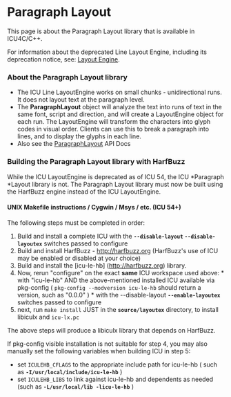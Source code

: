 <!--
© 2020 and later: Unicode, Inc. and others.
License & terms of use: http://www.unicode.org/copyright.html
-->

# Paragraph Layout

This page is about the Paragraph Layout library that is available in ICU4C/C++.

For information about the deprecated Line Layout Engine, including its deprecation notice,
see: [Layout Engine](index.md).

### About the Paragraph Layout library

*   The ICU Line LayoutEngine works on small chunks - unidirectional runs. It does
    not layout text at the paragraph level.
*   The **ParagraphLayout** object will analyze the text into runs of text in
    the same font, script and direction, and will create a LayoutEngine object
    for each run. The LayoutEngine will transform the characters into glyph
    codes in visual order. Clients can use this to break a paragraph into lines,
    and to display the glyphs in each line.
*   Also see the
    [ParagraphLayout](https://unicode-org.github.io/icu-docs/apidoc/released/icu4c/classicu_1_1ParagraphLayout.html)
    API Docs

### Building the Paragraph Layout library with HarfBuzz

While the ICU LayoutEngine is deprecated as of ICU 54, the ICU *Paragraph
*Layout library is not. The Paragraph Layout library must now be built using the HarfBuzz engine instead of the ICU LayoutEngine.

#### UNIX Makefile instructions / Cygwin / Msys / etc. (ICU 54+)

The following steps must be completed in order:

1.  Build and install a complete ICU with the **`--disable-layout`
    `--disable-layoutex`** switches passed to configure
2.  Build and install HarfBuzz - ​http://harfbuzz.org (HarfBuzz's use of ICU may
    be enabled or disabled at your choice)
3.  Build and install the \[icu-le-hb\] (​http://harfbuzz.org) library.
4.  Now, rerun "configure" on the exact **same** ICU workspace used above:
    \* with "icu-le-hb" AND the above-mentioned installed ICU available via
    pkg-config ( `pkg-config --modversion icu-le-hb` should return a version,
    such as "0.0.0" )
    \* with the --disable-layout **`--enable-layoutex`** switches passed to
    configure
5.  next, run `make install` JUST in the **`source/layoutex`** directory, to install
    libiculx and `icu-lx.pc`

The above steps will produce a libiculx library that depends on HarfBuzz.

If pkg-config visible installation is not suitable for step 4, you may also
manually set the following variables when building ICU in step 5:

*   set `ICULEHB_CFLAGS` to the appropriate include path for icu-le-hb ( such
    as **`-I/usr/local/include/icu-le-hb`** )
*   set `ICULEHB_LIBS` to link against icu-le-hb and dependents as needed
    (such as **`-L/usr/local/lib -licu-le-hb`** )
